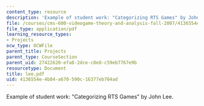 ```yaml
---
content_type: resource
description: 'Example of student work: "Categorizing RTS Games" by John Lee.'
file: /courses/cms-600-videogame-theory-and-analysis-fall-2007/4136554e4b84a670590c16377eb704ad_lee.pdf
file_type: application/pdf
learning_resource_types:
- Projects
ocw_type: OCWFile
parent_title: Projects
parent_type: CourseSection
parent_uid: 27422620-efa8-2dce-c8e8-c59eb7767e9b
resourcetype: Document
title: lee.pdf
uid: 4136554e-4b84-a670-590c-16377eb704ad
---
```

Example of student work: "Categorizing RTS Games" by John Lee.

